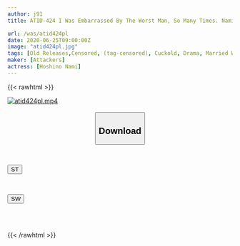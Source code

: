 ```yaml
---
author: j91
title: ATID-424 I Was Embarrassed By The Worst Man, So Many Times. Nami Hoshino

url: /was/atid424pl
date: 2020-06-25T09:00:00Z
image: "atid424pl.jpg"
tags: [Old Releases,Censored, (tag-censored), Cuckold, Drama, Married Woman, (tag-censored), Sister, Solowork]
maker: [Attackers]
actress: [Hoshino Nami]
---
```



{{< rawhtml >}}

<div class="video" data-videoid="mwMkw1prLXSba1G">
    <a href="javascript:;">
        <img src="/was/atid424pl/atid424pl.jpg" width="WIDTH" height="HEIGHT" alt="atid424pl.mp4" loading="lazy">
    </a>
</div>

<script type="text/javascript" src="https://j91.asia/asset/on-demand-st.js"></script>

<br>
  <link rel="stylesheet" href="https://j91.asia/asset/bs5.css">
  
  <center>
  <button class="btn btn-primary" type="button" data-bs-toggle="collapse" data-bs-target=".multi-collapse" aria-expanded="false" aria-controls="multiCollapseExample1 multiCollapseExample2"><h2>Download</h2></button></center>
</p>
<div class="row">
  <div class="col">
    <div class="collapse multi-collapse" id="multiCollapseExample1">
      <div class="card card-body">
	      	      <br>
<div class="buttons">  
<p><a href="https://streamtape.to/v/mwMkw1prLXSba1G" target="_blank"><button class="btn-hover color-3"><i class="fa fa-download"></i> ST</button></a></p></div>
    </div>
  </div>
</div>
  <div class="col">
    <div class="collapse multi-collapse" id="multiCollapseExample2">
      <div class="card card-body">
	      <br>
<div class="buttons">
<p><a href="https://flaswish.com/og4ncbro84nd" target="_blank"><button class="btn-hover color-2"><i class="fa fa-download"></i> SW</button></a></p></div>
<br><br>
      </div>
    </div>
  </div>
</div>

{{< /rawhtml >}}